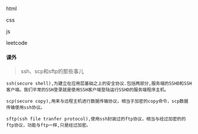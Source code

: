 html

css

js

leetcode

#### 课外
> ssh、scp和sftp的那些事儿

```
ssh(secure shell),为建立在应用层基础之上的安全协议.包括两部分,服务端的SSHD和SSH客户端。我们平常的SSH登录就是使用SSH客户端登陆运行SSHD的服务端程序主机。
```
```
scp(secure copy),用来与远程主机进行数据传输协议，相当于加密的copy命令，scp数据传输使用ssh协议。
```
```
sftp(ssh file tranfer protocol),使用ssh封装过的ftp协议，相当与经过加密的的ftp协议，功能与ftp一样,只是经过加密。
```
